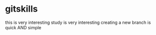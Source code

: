 
# gitskills
this is very interesting
study is very interesting
creating  a new branch is quick AND simple

